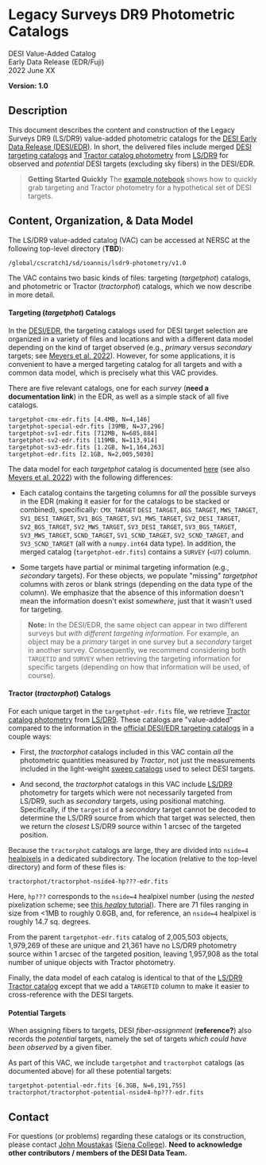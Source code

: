 Legacy Surveys DR9 Photometric Catalogs
=======================================

DESI Value-Added Catalog  
Early Data Release (EDR/Fuji)  
2022 June XX  

**Version: 1.0**

Description
-----------

This document describes the content and construction of the Legacy Surveys DR9
(LS/DR9) value-added photometric catalogs for the [DESI Early Data Release
(DESI/EDR)](https://data.desi.lbl.gov/public/edr). In short, the delivered files
include merged [DESI targeting
catalogs](https://desidatamodel.readthedocs.io/en/latest/DESI_TARGET/TARG_DIR/DR/VERSION/targets/PHASE/RESOLVE/OBSCON/PHASEtargets-OBSCON-RESOLVE-hp-HP.html#hdu1)
and [Tractor catalog
photometry](https://www.legacysurvey.org/dr9/description/#tractor-catalogs-1)
from [LS/DR9](https://www.legacysurvey.org/dr9/description) for observed and
*potential* DESI targets (excluding sky fibers) in the DESI/EDR.

> **Getting Started Quickly** The [example
    notebook](https://github.com/moustakas/desi-photometry/blob/main/example.ipynb)
    shows how to quickly grab targeting and Tractor photometry for a
    hypothetical set of DESI targets.

Content, Organization, & Data Model
-----------------------------------

The LS/DR9 value-added catalog (VAC) can be accessed at NERSC at the following
top-level directory (**TBD**):

```
/global/cscratch1/sd/ioannis/lsdr9-photometry/v1.0
```

The VAC contains two basic kinds of files: targeting (*targetphot*) catalogs,
and photometric or Tractor (*tractorphot*) catalogs, which we now describe in
more detail.

#### Targeting (*targetphot*) Catalogs

In the [DESI/EDR](https://data.desi.lbl.gov/public/edr), the targeting catalogs
used for DESI target selection are organized in a variety of files and locations
and with a different data model depending on the kind of target observed (e.g.,
*primary* versus *secondary* targets; see [Meyers et
al. 2022](https://desi.lbl.gov/DocDB/cgi-bin/private/ShowDocument?docid=6693)). However,
for some applications, it is convenient to have a merged targeting catalog for
all targets and with a common data model, which is precisely what this VAC
provides.

There are five relevant catalogs, one for each *survey* (**need a documentation
link**) in the EDR, as well as a simple stack of all five catalogs.

```
targetphot-cmx-edr.fits [4.4MB, N=4,146]
targetphot-special-edr.fits [39MB, N=37,296]
targetphot-sv1-edr.fits [712MB, N=685,884]
targetphot-sv2-edr.fits [119MB, N=113,914]
targetphot-sv3-edr.fits [1.2GB, N=1,164,263]
targetphot-edr.fits [2.1GB, N=2,005,5030]
```

The data model for each *targetphot* catalog is documented
[here](https://desidatamodel.readthedocs.io/en/latest/DESI_TARGET/TARG_DIR/DR/VERSION/targets/PHASE/RESOLVE/OBSCON/PHASEtargets-OBSCON-RESOLVE-hp-HP.html#hdu1)
(see also [Meyers et
al. 2022](https://desi.lbl.gov/DocDB/cgi-bin/private/ShowDocument?docid=6693))
with the following differences:

* Each catalog contains the targeting columns for *all* the possible surveys in
the EDR (making it easier for for the catalogs to be stacked or combined),
specifically: `CMX_TARGET` `DESI_TARGET`, `BGS_TARGET`, `MWS_TARGET`,
`SV1_DESI_TARGET`, `SV1_BGS_TARGET`, `SV1_MWS_TARGET`, `SV2_DESI_TARGET`,
`SV2_BGS_TARGET`, `SV2_MWS_TARGET`, `SV3_DESI_TARGET`, `SV3_BGS_TARGET`,
`SV3_MWS_TARGET`, `SCND_TARGET`, `SV1_SCND_TARGET`, `SV2_SCND_TARGET`, and
`SV3_SCND_TARGET` (all with a `numpy.int64` data type). In addition, the merged
catalog (`targetphot-edr.fits`) contains a `SURVEY` (`<U7`) column.

* Some targets have partial or minimal targeting information (e.g., *secondary*
  targets). For these objects, we populate "missing" *targetphot* columns with
  zeros or blank strings (depending on the data type of the column). We
  emphasize that the absence of this information doesn't mean the information
  doesn't exist *somewhere*, just that it wasn't used for targeting.

> **Note:** In the DESI/EDR, the same object can appear in two different surveys
but *with different targeting information*. For example, an object may be a
*primary* target in one survey but a *secondary* target in another
survey. Consequently, we recommend considering both `TARGETID` and `SURVEY` when
retrieving the targeting information for specific targets (depending on how that
information will be used, of course).

#### Tractor (*tractorphot*) Catalogs

For each unique target in the `targetphot-edr.fits` file, we retrieve [Tractor
catalog
photometry](https://www.legacysurvey.org/dr9/description/#tractor-catalogs-1)
from [LS/DR9](https://www.legacysurvey.org/dr9/description). These catalogs are
"value-added" compared to the information in the [official DESI/EDR targeting
catalogs](https://data.desi.lbl.gov/public/edr/target/catalogs) in a couple
ways:

* First, the *tractorphot* catalogs included in this VAC contain *all* the
  photometric quantities measured by *Tractor*, not just the measurements
  included in the light-weight [sweep
  catalogs](https://www.legacysurvey.org/dr9/files/#sweep-catalogs-region-sweep)
  used to select DESI targets.

* And second, the *tractorphot* catalogs in this VAC include
  [LS/DR9](https://www.legacysurvey.org/dr9/description) photometry for targets
  which were not necessarily targeted from LS/DR9, such as *secondary* targets,
  using positional matching. Specifically, if the `targetid` of a *secondary*
  target cannot be decoded to determine the LS/DR9 source from which that target
  was selected, then we return the *closest* LS/DR9 source within 1 arcsec of
  the targeted position.

Because the `tractorphot` catalogs are large, they are divided into `nside=4`
[healpixels](https://healpy.readthedocs.io/en/latest/) in a dedicated
subdirectory. The location (relative to the top-level directory) and form of
these files is:

```
tractorphot/tractorphot-nside4-hp???-edr.fits
```

Here, `hp???` corresponds to the `nside=4` healpixel number (using the *nested*
pixelization scheme; see [this *healpy*
tutorial](https://healpix.jpl.nasa.gov/pdf/intro.pdf)). There are 71 files
ranging in size from <1MB to roughly 0.6GB, and, for reference, an `nside=4`
healpixel is roughly 14.7 sq. degrees.

From the parent `targetphot-edr.fits` catalog of 2,005,503 objects,
1,979,269 of these are unique and 21,361 have no LS/DR9 photometry source within
1 arcsec of the targeted position, leaving 1,957,908 as the total number of
unique objects with Tractor photometry.

Finally, the data model of each catalog is identical to that of the [LS/DR9
Tractor
catalog](https://www.legacysurvey.org/dr9/description/#tractor-catalogs-1)
except that we add a `TARGETID` column to make it easier to cross-reference with
the DESI targets.

#### Potential Targets

When assigning fibers to targets, DESI *fiber-assignment* (**reference?**) also
records the *potential* targets, namely the set of targets *which could have
been observed* by a given fiber.

As part of this VAC, we include `targetphot` and `tractorphot` catalogs (as
documented above) for all these potential targets:

```
targetphot-potential-edr.fits [6.3GB, N=6,191,755]
tractorphot/tractorphot-potential-nside4-hp???-edr.fits
```

Contact
-------

For questions (or problems) regarding these catalogs or its construction, please
contact [John Moustakas](jmoustakas@siena.edu) ([Siena
College](https://siena.edu)). **Need to acknowledge other contributors / members
of the DESI Data Team.**


